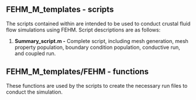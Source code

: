 ## FEHM_M_templates - scripts

The scripts contained within are intended to be used to conduct crustal fluid flow simulations using FEHM.  Script descriptions are as follows:

1. **Summary_script.m -** Complete script, including mesh generation, mesh property population, boundary condition population, conductive run, and coupled run.


## FEHM_M_templates/FEHM - functions

These functions are used by the scripts to create the necessary run files to conduct the simulation.
